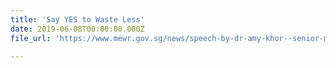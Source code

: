 ```yaml
---
title: 'Say YES to Waste Less'
date: 2019-06-08T00:00:00.000Z
file_url: 'https://www.mewr.gov.sg/news/speech-by-dr-amy-khor--senior-minister-of-state-for-the-environment-and-water-resources--at-the-launch-of-the-say-yes-to-waste-less-campaign-at-ikea-tampines--8-june-2019'

---
```


